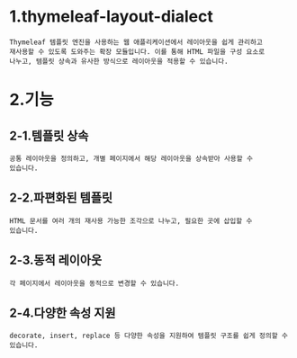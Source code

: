 # 1.thymeleaf-layout-dialect
    Thymeleaf 템플릿 엔진을 사용하는 웹 애플리케이션에서 레이아웃을 쉽게 관리하고 
    재사용할 수 있도록 도와주는 확장 모듈입니다. 이를 통해 HTML 파일을 구성 요소로 
    나누고, 템플릿 상속과 유사한 방식으로 레이아웃을 적용할 수 있습니다.

# 2.기능
## 2-1.템플릿 상속
    공통 레이아웃을 정의하고, 개별 페이지에서 해당 레이아웃을 상속받아 사용할 수 
    있습니다.

## 2-2.파편화된 템플릿
    HTML 문서를 여러 개의 재사용 가능한 조각으로 나누고, 필요한 곳에 삽입할 수 
    있습니다.

## 2-3.동적 레이아웃
    각 페이지에서 레이아웃을 동적으로 변경할 수 있습니다.

## 2-4.다양한 속성 지원
    decorate, insert, replace 등 다양한 속성을 지원하여 템플릿 구조를 쉽게 정의할 수 
    있습니다.
